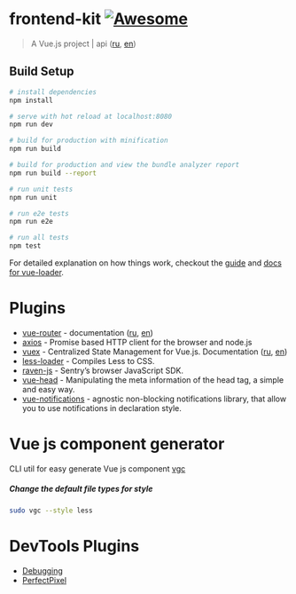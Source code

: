 # frontend-kit [![Awesome](https://cdn.rawgit.com/sindresorhus/awesome/d7305f38d29fed78fa85652e3a63e154dd8e8829/media/badge.svg)](https://github.com/sindresorhus/awesome)

> A Vue.js project | api ([ru](https://ru.vuejs.org/v2/api/), [en](https://vuejs.org/v2/api/))


## Build Setup

``` bash
# install dependencies
npm install

# serve with hot reload at localhost:8080
npm run dev

# build for production with minification
npm run build

# build for production and view the bundle analyzer report
npm run build --report

# run unit tests
npm run unit

# run e2e tests
npm run e2e

# run all tests
npm test
```

For detailed explanation on how things work, checkout the [guide](http://vuejs-templates.github.io/webpack/) and [docs for vue-loader](http://vuejs.github.io/vue-loader).

# Plugins

* [vue-router](https://github.com/vuejs/vue-router) - documentation ([ru](https://router.vuejs.org/ru/), [en](https://router.vuejs.org/en/))
* [axios](https://github.com/axios/axios) - Promise based HTTP client for the browser and node.js
* [vuex](https://github.com/vuejs/vuex) - Centralized State Management for Vue.js. Documentation ([ru](http://vuex.vuejs.org/ru/), [en](http://vuex.vuejs.org/en/))
* [less-loader](https://github.com/webpack-contrib/less-loader) - Compiles Less to CSS.
* [raven-js](https://docs.sentry.io/clients/javascript/integrations/vue/) - Sentry’s browser JavaScript SDK.
* [vue-head](https://github.com/ktquez/vue-head) - Manipulating the meta information of the head tag, a simple and easy way.
* [vue-notifications](https://github.com/se-panfilov/vue-notifications) - agnostic non-blocking notifications library, that allow you to use notifications in declaration style.

# Vue js component generator
CLI util for easy generate Vue js component [vgc](https://github.com/NetanelBasal/vue-generate-component/blob/master/README.md)
##### Change the default file types for style
```bash
sudo vgc --style less
```

# DevTools Plugins
* [Debugging](https://chrome.google.com/webstore/detail/vuejs-devtools/nhdogjmejiglipccpnnnanhbledajbpd)
* [PerfectPixel](https://chrome.google.com/webstore/detail/perfectpixel-by-welldonec/dkaagdgjmgdmbnecmcefdhjekcoceebi)
